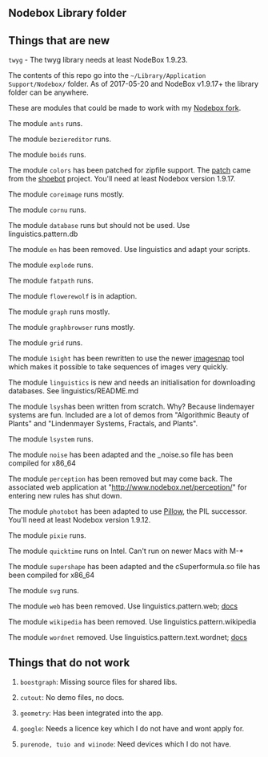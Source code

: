 ## Nodebox Library folder ##



## Things that are new ##

`twyg` - The twyg library needs at least NodeBox 1.9.23.



The contents of this repo go into the ```~/Library/Application Support/Nodebox/``` folder. As of 2017-05-20 and NodeBox v1.9.17+ the library folder can be anywhere.

These are modules that could be made to work with my [Nodebox fork](https://github.com/karstenw/nodebox-pyobjc).

The module ```ants``` runs.

The module ```beziereditor``` runs.

The module ```boids``` runs.

The module ```colors``` has been patched for zipfile support. The [patch](https://github.com/shoebot/shoebot/commit/b2b9c43b28acb9312ca2a0557cc8728fc49a47bb) came from the [shoebot](https://github.com/shoebot/shoebot) project. You'll need at least Nodebox version 1.9.17.

The module ```coreimage``` runs mostly.

The module ```cornu``` runs.

The module ```database``` runs but should not be used. Use linguistics.pattern.db

The module ```en``` has been removed. Use linguistics and adapt your scripts.

The module ```explode``` runs.

The module ```fatpath``` runs.

The module ```flowerewolf``` is in adaption.

The module ```graph``` runs mostly.

The module ```graphbrowser``` runs mostly.

The module ```grid``` runs.

The module ```ìsight``` has been rewritten to use the newer [imagesnap](http://iharder.net/imagesnap) tool which makes it possible to take sequences of images very quickly.

The module ```linguistics``` is new and needs an initialisation for downloading databases. See linguistics/README.md

The module ```lsys```has been written from scratch. Why? Because lindemayer systems are fun. Included are a lot of demos from "Algorithmic Beauty of Plants" and "Lindenmayer Systems, Fractals, and Plants".

The module ```lsystem``` runs.

The module ```noise``` has been adapted and the _noise.so file has been compiled for x86\_64

The module ```perception``` has been removed but may come back. The associated web application at "http://www.nodebox.net/perception/" for entering new rules has shut down.

The module ```photobot``` has been adapted to use [Pillow](https://github.com/python-pillow/Pillow), the PIL successor. You'll need at least Nodebox version 1.9.12.

The module ```pixie``` runs.

The module ```quicktime``` runs on Intel. Can't run on newer Macs with M-*

The module ```supershape``` has been adapted and the cSuperformula.so file has been compiled for x86_64

The module ```svg``` runs.

The module ```web``` has been removed. Use linguistics.pattern.web; [docs](https://www.nodebox.net/code/index.php/Web.html)

The module ```wikipedia``` has been removed. Use linguistics.pattern.wikipedia

The module ```wordnet``` removed. Use linguistics.pattern.text.wordnet; [docs](https://www.nodebox.net/code/index.php/WordNet.html)



## Things that do not work ##

1. ```boostgraph```: Missing source files for shared libs.

1. ```cutout```: No demo files, no docs.

1. ```geometry```: Has been integrated into the app.

1. ```google```: Needs a licence key which I do not have and wont apply for.

1. ```purenode, tuio and wiinode```: Need devices which I do not have.


